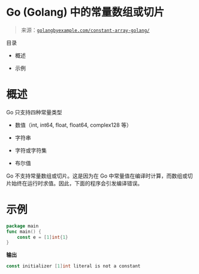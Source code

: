 <!--yml

分类：未分类

日期：2024-10-13 06:28:10

-->

# Go (Golang) 中的常量数组或切片

> 来源：[`golangbyexample.com/constant-array-golang/`](https://golangbyexample.com/constant-array-golang/)

目录

+   概述

+   示例

# **概述**

Go 只支持四种常量类型

+   数值（int, int64, float, float64, complex128 等）

+   字符串

+   字符或字符集

+   布尔值

Go 不支持常量数组或切片。这是因为在 Go 中常量值在编译时计算，而数组或切片始终在运行时求值。因此，下面的程序会引发编译错误。

# **示例**

```go
package main
func main() {
	const e = [1]int{1}
}
```

**输出**

```go
const initializer [1]int literal is not a constant
```


